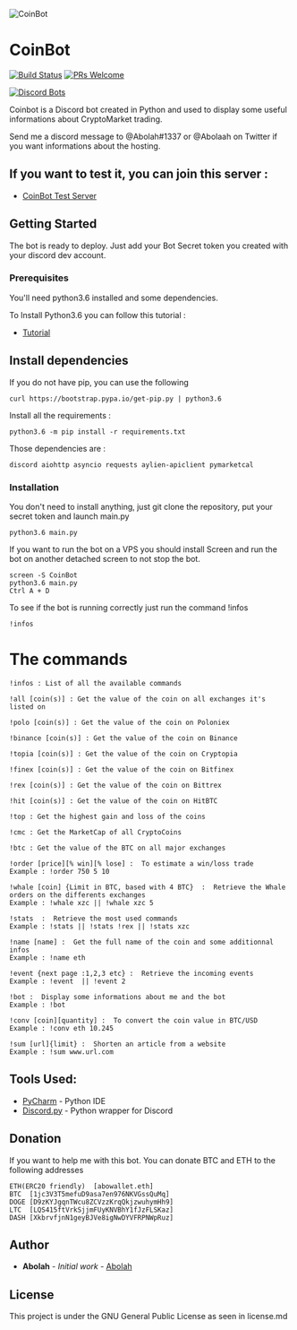 ![CoinBot](https://cdn.discordapp.com/attachments/212339499076681739/408983409478598665/CoinBot_little.png)

# CoinBot

[![Build Status](https://travis-ci.org/Abolah/Coinbot.svg?branch=master)](https://travis-ci.org/Abolah/Coinbot)    [![PRs Welcome](https://img.shields.io/badge/PRs-welcome-brightgreen.svg?style=flat-square)](http://makeapullrequest.com)

[![Discord Bots](https://discordbots.org/api/widget/367061304042586124.svg)](https://discordbots.org/bot/367061304042586124)

Coinbot is a Discord bot created in Python and used to display some useful informations about CryptoMarket trading.

Send me a discord message to @Abolah#1337 or @Abolaah on Twitter if you want informations about the hosting.

## If you want to test it, you can join this server :
* [CoinBot Test Server](https://discord.gg/PVyNRca)

## Getting Started

The bot is ready to deploy. Just add your Bot Secret token you created with your discord dev account.

### Prerequisites

You'll need python3.6 installed and some dependencies.

To Install Python3.6 you can follow this tutorial :

* [Tutorial](https://unix.stackexchange.com/questions/332641/how-to-install-python-3-6)

## Install dependencies

If you do not have pip, you can use the following

```
curl https://bootstrap.pypa.io/get-pip.py | python3.6
```

Install all the requirements :
```
python3.6 -m pip install -r requirements.txt
```

Those dependencies are :
```
discord aiohttp asyncio requests aylien-apiclient pymarketcal

```

### Installation

You don't need to install anything, just git clone the repository, put your secret token and launch main.py


```
python3.6 main.py
```
If you want to run the bot on a VPS you should install Screen and run the bot on another detached screen to not stop the bot.

```
screen -S CoinBot
python3.6 main.py
Ctrl A + D
```


To see if the bot is running correctly just run the command !infos
```
!infos
```
# The commands

```
!infos : List of all the available commands
```
```
!all [coin(s)] : Get the value of the coin on all exchanges it's listed on
```
```
!polo [coin(s)] : Get the value of the coin on Poloniex
```
```
!binance [coin(s)] : Get the value of the coin on Binance
```
```
!topia [coin(s)] : Get the value of the coin on Cryptopia
```
```
!finex [coin(s)] : Get the value of the coin on Bitfinex
```
```
!rex [coin(s)] : Get the value of the coin on Bittrex
```
```
!hit [coin(s)] : Get the value of the coin on HitBTC
```
```
!top : Get the highest gain and loss of the coins
```
```
!cmc : Get the MarketCap of all CryptoCoins
```
```
!btc : Get the value of the BTC on all major exchanges
```
```
!order [price][% win][% lose] :  To estimate a win/loss trade
Example : !order 750 5 10
```
```
!whale [coin] {Limit in BTC, based with 4 BTC}  :  Retrieve the Whale orders on the differents exchanges
Example : !whale xzc || !whale xzc 5
```
```
!stats  :  Retrieve the most used commands
Example : !stats || !stats !rex || !stats xzc
```
```
!name [name] :  Get the full name of the coin and some additionnal infos
Example : !name eth
```
```
!event {next page :1,2,3 etc} :  Retrieve the incoming events
Example : !event  || !event 2
```
```
!bot :  Display some informations about me and the bot
Example : !bot
```
```
!conv [coin][quantity] :  To convert the coin value in BTC/USD
Example : !conv eth 10.245
```
```
!sum [url]{limit} :  Shorten an article from a website
Example : !sum www.url.com
```

## Tools Used:

* [PyCharm](https://www.jetbrains.com/pycharm/) - Python IDE
* [Discord.py](https://github.com/Rapptz/discord.py) - Python wrapper for Discord


## Donation

If you want to help me with this bot. You can donate BTC and ETH to the following addresses
```
ETH(ERC20 friendly)  [abowallet.eth]
BTC  [1jc3V3T5mefuD9asa7en976NKVGssQuMq]
DOGE [D9zKYJgqnTWcu8ZCVzzKrqQkjzwuhymHh9]
LTC  [LQS415ftVrkSjjmFUyKNVBhY1fJzFLSKaz]
DASH [XkbrvfjnN1geyBJVe8igNwDYVFRPNWpRuz]
```

## Author
* **Abolah** - *Initial work* - [Abolah](https://github.com/Abolah)

## License

This project is under the GNU General Public License as seen in license.md
